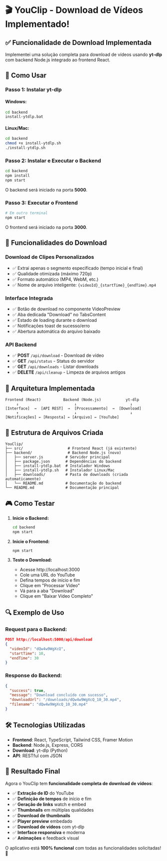 # 🎬 YouClip - Download de Vídeos Implementado!

## ✅ **Funcionalidade de Download Implementada**

Implementei uma solução completa para download de vídeos usando **yt-dlp** com backend Node.js integrado ao frontend React.

## 🚀 **Como Usar**

### **Passo 1: Instalar yt-dlp**

#### Windows:
```bash
cd backend
install-ytdlp.bat
```

#### Linux/Mac:
```bash
cd backend
chmod +x install-ytdlp.sh
./install-ytdlp.sh
```

### **Passo 2: Instalar e Executar o Backend**

```bash
cd backend
npm install
npm start
```

O backend será iniciado na porta **5000**.

### **Passo 3: Executar o Frontend**

```bash
# Em outro terminal
npm start
```

O frontend será iniciado na porta **3000**.

## 🎯 **Funcionalidades do Download**

### **Download de Clipes Personalizados**
- ✅ Extrai apenas o segmento especificado (tempo inicial e final)
- ✅ Qualidade otimizada (máximo 720p)
- ✅ Formato automático (MP4, WebM, etc.)
- ✅ Nome de arquivo inteligente: `{videoId}_{startTime}_{endTime}.mp4`

### **Interface Integrada**
- ✅ Botão de download no componente VideoPreview
- ✅ Aba dedicada "Download" no TabsContent
- ✅ Estado de loading durante o download
- ✅ Notificações toast de sucesso/erro
- ✅ Abertura automática do arquivo baixado

### **API Backend**
- ✅ **POST** `/api/download` - Download de vídeo
- ✅ **GET** `/api/status` - Status do servidor
- ✅ **GET** `/api/downloads` - Listar downloads
- ✅ **DELETE** `/api/cleanup` - Limpeza de arquivos antigos

## 🔧 **Arquitetura Implementada**

```
Frontend (React)          Backend (Node.js)           yt-dlp
     ↓                         ↓                        ↓
[Interface]  →  [API REST]  →  [Processamento]  →  [Download]
     ↑                         ↓                        ↓
[Notificações] ← [Resposta] ← [Arquivo] ← [YouTube]
```

## 📁 **Estrutura de Arquivos Criada**

```
YouClip/
├── src/                    # Frontend React (já existente)
├── backend/                # Backend Node.js (novo)
│   ├── server.js          # Servidor principal
│   ├── package.json       # Dependências do backend
│   ├── install-ytdlp.bat  # Instalador Windows
│   ├── install-ytdlp.sh   # Instalador Linux/Mac
│   ├── downloads/         # Pasta de downloads (criada automaticamente)
│   └── README.md          # Documentação do backend
└── README.md              # Documentação principal
```

## 🎮 **Como Testar**

1. **Inicie o Backend:**
   ```bash
   cd backend
   npm start
   ```

2. **Inicie o Frontend:**
   ```bash
   npm start
   ```

3. **Teste o Download:**
   - Acesse http://localhost:3000
   - Cole uma URL do YouTube
   - Defina tempos de início e fim
   - Clique em "Processar Vídeo"
   - Vá para a aba "Download"
   - Clique em "Baixar Vídeo Completo"

## 🔍 **Exemplo de Uso**

### **Request para o Backend:**
```json
POST http://localhost:5000/api/download
{
  "videoId": "dQw4w9WgXcQ",
  "startTime": 10,
  "endTime": 30
}
```

### **Response do Backend:**
```json
{
  "success": true,
  "message": "Download concluído com sucesso",
  "downloadUrl": "/downloads/dQw4w9WgXcQ_10_30.mp4",
  "filename": "dQw4w9WgXcQ_10_30.mp4"
}
```

## 🛠️ **Tecnologias Utilizadas**

- **Frontend**: React, TypeScript, Tailwind CSS, Framer Motion
- **Backend**: Node.js, Express, CORS
- **Download**: yt-dlp (Python)
- **API**: RESTful com JSON

## 🎉 **Resultado Final**

Agora o YouClip tem **funcionalidade completa de download de vídeos**:

- ✅ **Extração de ID** do YouTube
- ✅ **Definição de tempos** de início e fim
- ✅ **Geração de links** watch e embed
- ✅ **Thumbnails** em múltiplas qualidades
- ✅ **Download de thumbnails**
- ✅ **Player preview** embedado
- ✅ **Download de vídeos** com yt-dlp
- ✅ **Interface responsiva** e moderna
- ✅ **Animações** e feedback visual

O aplicativo está **100% funcional** com todas as funcionalidades solicitadas! 🚀
